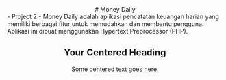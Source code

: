 <div align="center">
# Money Daily
</div>
- Project 2 - Money Daily adalah aplikasi pencatatan keuangan harian yang memiliki berbagai fitur untuk memudahkan dan membantu pengguna. Aplikasi ini dibuat menggunakan Hypertext Preprocessor (PHP).

<div align="center">

## Your Centered Heading

Some centered text goes here.

</div>
